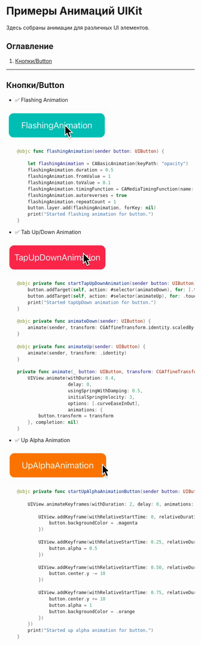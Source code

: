 # Примеры Анимаций UIKit
Здесь собраны анимации для различных UI элементов.

## Оглавление

1. [Кнопки/Button](#Кнопки/Button)
____
## Кнопки/Button

* :white_check_mark: Flashing Animation

![image](https://github.com/Artem-Mushtakov/ExamplesAnimationsOnUIKit/blob/develop/ExamplesAnimationsOnUIKit/Resources/Gif/Button/FlashingAnimationButton.gif)

```Swift
    @objc func flashingAnimation(sender button: UIButton) {

        let flashingAnimation = CABasicAnimation(keyPath: "opacity")
        flashingAnimation.duration = 0.5
        flashingAnimation.fromValue = 1
        flashingAnimation.toValue = 0.1
        flashingAnimation.timingFunction = CAMediaTimingFunction(name: .default)
        flashingAnimation.autoreverses = true
        flashingAnimation.repeatCount = 1
        button.layer.add(flashingAnimation, forKey: nil)
        print("Started flashing animation for button.")
    }
```

* :white_check_mark: Tab Up/Down Animation

![image](https://github.com/Artem-Mushtakov/ExamplesAnimationsOnUIKit/blob/develop/ExamplesAnimationsOnUIKit/Resources/Gif/Button/TabUp:Down%20AnimationButton.gif)
```Swift
    @objc private func startTapUpDownAnimation(sender button: UIButton) {
        button.addTarget(self, action: #selector(animateDown), for: [.touchDown, .touchDragEnter])
        button.addTarget(self, action: #selector(animateUp), for: .touchUpInside)
        print("Started tapUpDown animation for button.")
    }

    @objc private func animateDown(sender: UIButton) {
        animate(sender, transform: CGAffineTransform.identity.scaledBy(x: 0.95, y: 0.95))
    }

    @objc private func animateUp(sender: UIButton) {
        animate(sender, transform: .identity)
    }

    private func animate(_ button: UIButton, transform: CGAffineTransform) {
        UIView.animate(withDuration: 0.4,
                       delay: 0,
                       usingSpringWithDamping: 0.5,
                       initialSpringVelocity: 3,
                       options: [.curveEaseInOut],
                       animations: {
            button.transform = transform
        }, completion: nil)
    }
```

* :white_check_mark: Up Alpha Animation

![image](https://github.com/Artem-Mushtakov/ExamplesAnimationsOnUIKit/blob/develop/ExamplesAnimationsOnUIKit/Resources/Gif/Button/UpAlphaAnimationButton.gif)

```Swift
    @objc private func startUpAlphaAnimationButton(sender button: UIButton) {

        UIView.animateKeyframes(withDuration: 2, delay: 0, animations: {

            UIView.addKeyframe(withRelativeStartTime: 0, relativeDuration: 0.25, animations: {
                button.backgroundColor = .magenta
            })

            UIView.addKeyframe(withRelativeStartTime: 0.25, relativeDuration: 0.25, animations: {
                button.alpha = 0.5
            })

            UIView.addKeyframe(withRelativeStartTime: 0.50, relativeDuration: 0.25, animations: {
                button.center.y -= 10
            })

            UIView.addKeyframe(withRelativeStartTime: 0.75, relativeDuration: 0.25, animations: {
                button.center.y += 10
                button.alpha = 1
                button.backgroundColor = .orange
            })
        })
        print("Started up alpha animation for button.")
    }
```
